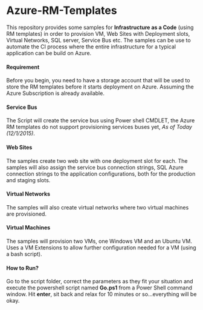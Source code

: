 # Azure-RM-Templates

This repository provides some samples for **Infrastructure as a Code** (using RM templates) in order to provision VM, Web Sites with Deployment slots, Virtual Networks, SQL server, Service Bus etc. The samples can be use to automate the CI process where the entire infrastructure for a typical application can be build on Azure.

#### Requirement

Before you begin, you need to have a storage account that will be used to store the RM templates before it starts deployment on Azure. Assuming the Azure Subscription is already available.

#### Service Bus

The Script will create the service bus using Power shell CMDLET, the Azure RM templates do not support provisioning services buses yet, *As of Today (12/1/2015)*.

#### Web Sites

The samples create two web site with one deployment slot for each. The samples will also assign the service bus connection strings, SQL Azure connection strings to the application configurations, both for the production and staging slots. 

#### Virtual Networks

The samples will also create virtual networks where two virtual machines are provisioned. 

#### Virtual Machines

The samples will provision two VMs, one Windows VM and an Ubuntu VM. Uses a VM Extensions to allow further configuration needed for a VM (using a bash script). 

#### How to Run?

Go to the script folder, correct the parameters as they fit your situation and execute the powershell script named **Go.ps1** from a Power Shell command window. Hit **enter**, sit back and relax for 10 minutes or so...everything will be okay.
